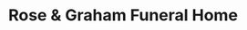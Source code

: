 ---
title: "Rose & Graham Funeral Home"
url: /coats/rose-und-graham-funeral-home/
shop: Bestattungen
---